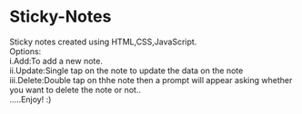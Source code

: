# Sticky-Notes
Sticky notes created using HTML,CSS,JavaScript.<br>
Options: <br>
i.Add:To add a new note.<br>
ii.Update:Single tap on the note to update the data on the note<br>
iii.Delete:Double tap on thhe note then a prompt will appear asking whether you want to delete the note or not..<br>
 .....Enjoy! :)

